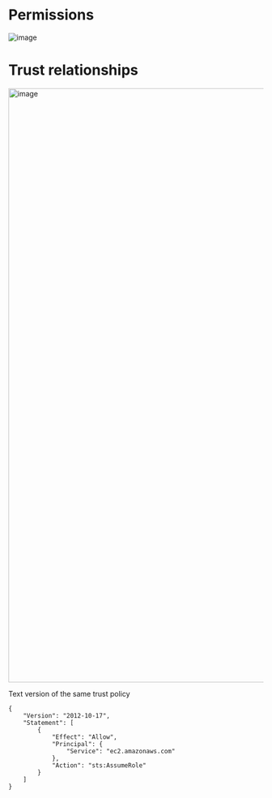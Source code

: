 # Permissions
![image](https://github.com/user-attachments/assets/8041e12a-d312-4193-bd8d-c279d873b68a)

# Trust relationships
<img width="1172" alt="image" src="https://github.com/user-attachments/assets/34ec4f4e-4df2-4174-913f-ac9d771ed539">

Text version of the same trust policy
```
{
    "Version": "2012-10-17",
    "Statement": [
        {
            "Effect": "Allow",
            "Principal": {
                "Service": "ec2.amazonaws.com"
            },
            "Action": "sts:AssumeRole"
        }
    ]
}
```
